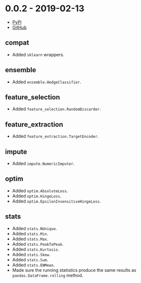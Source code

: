 # 0.0.2 - 2019-02-13

- [PyPI](https://pypi.org/project/river/0.0.2/)
- [GitHub](https://github.com/river-ml/river/releases/tag/0.0.2)

## compat

- Added `sklearn` wrappers.

## ensemble

- Added `ensemble.HedgeClassifier`.

## feature_selection

- Added `feature_selection.RandomDiscarder`.

## feature_extraction

- Added `feature_extraction.TargetEncoder`.

## impute

- Added `impute.NumericImputer`.

## optim

- Added `optim.AbsoluteLoss`.
- Added `optim.HingeLoss`.
- Added `optim.EpsilonInsensitiveHingeLoss`.

## stats

- Added `stats.NUnique`.
- Added `stats.Min`.
- Added `stats.Max`.
- Added `stats.PeakToPeak`.
- Added `stats.Kurtosis`.
- Added `stats.Skew`.
- Added `stats.Sum`.
- Added `stats.EWMean`.
- Made sure the running statistics produce the same results as `pandas.DataFrame.rolling` method.
